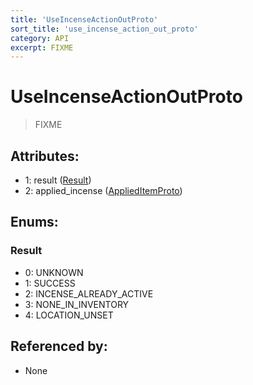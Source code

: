 ```yaml
---
title: 'UseIncenseActionOutProto'
sort_title: 'use_incense_action_out_proto'
category: API
excerpt: FIXME
---
```


# UseIncenseActionOutProto

> FIXME

## Attributes:

- 1: result ([Result](#result))
- 2: applied_incense ([AppliedItemProto](../AppliedItemProto/))

## Enums:

### Result
- 0: UNKNOWN
- 1: SUCCESS
- 2: INCENSE_ALREADY_ACTIVE
- 3: NONE_IN_INVENTORY
- 4: LOCATION_UNSET

## Referenced by:

- None
